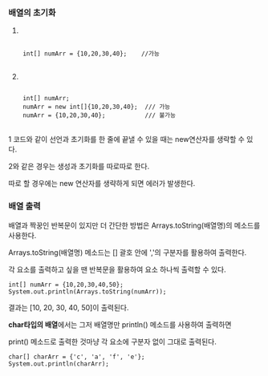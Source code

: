 ### 배열의 초기화



1.
<pre>
<code>
    int[] numArr = {10,20,30,40};    //가능
</code>
</pre>



2.
<pre>
<code>
    int[] numArr;
    numArr = new int[]{10,20,30,40};  /// 가능
    numArr = {10,20,30,40};           /// 불가능
</code>
</pre>



1 코드와 같이 선언과 초기화를 한 줄에 끝낼 수 있을 때는 new연산자를 생략할 수 있다.



2와 같은 경우는 생성과 초기화를 따로따로 한다.



따로 할 경우에는 new 연산자를 생략하게 되면 에러가 발생한다.



### 배열 출력



배열과 짝꿍인 반복문이 있지만 더 간단한 방법은 Arrays.toString(배열명)의 메소드를 사용한다.



Arrays.toString(배열명) 메소드는 [] 괄호 안에 ','의 구분자를 활용하여 출력한다.



각 요소를 출력하고 싶을 땐 반복문을 활용하여 요소 하나씩 출력할 수 있다.



```
int[] numArr = {10,20,30,40,50};
System.out.println(Arrays.toString(numArr));
```



결과는 [10, 20, 30, 40, 50]이 출력된다.



**char타입의 배열**에서는 그저 배열명만 println() 메소드를 사용하여 출력하면 



print() 메소드로 출력한 것마냥 각 요소에 구분자 없이 그대로 출력된다. 



```
char[] charArr = {'c', 'a', 'f', 'e'};
System.out.println(charArr);
```